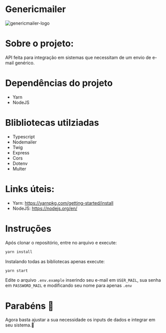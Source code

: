 # Genericmailer
![genericmailer-logo](https://user-images.githubusercontent.com/34722198/131162827-a1a09757-6583-4e2c-92f9-ba7a951d5ee8.png)

# Sobre o projeto:
API feita para integração em sistemas que necessitam de um envio de e-mail genérico.

# Dependências do projeto
- Yarn
- NodeJS

# Blibliotecas utilziadas
- Typescript
- Nodemailer
- Twig
- Express
- Cors
- Dotenv
- Multer

# Links úteis:
- Yarn: https://yarnpkg.com/getting-started/install
- NodeJS: https://nodejs.org/en/

# Instruções

Após clonar o repositório, entre no arquivo e execute:
```bash
yarn install
```
Instalando todas as bibliotecas apenas execute:
```bash
yarn start
```
Edite o arquivo `.env.example` inserindo seu e-mail em `USER_MAIL`, sua senha em `PASSWORD_MAIL` e modificando seu nome para apenas `.env`

# Parabéns :star_struck:
Agora basta ajustar a sua necessidade os inputs de dados e integrar em seu sistema.:rocket:
